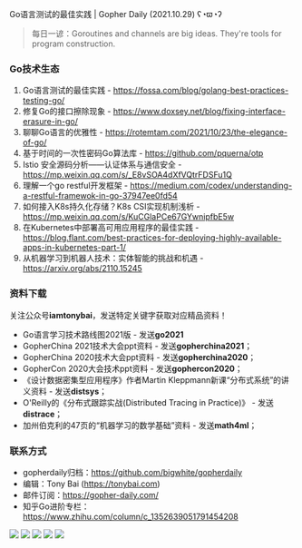 Go语言测试的最佳实践 | Gopher Daily (2021.10.29) ʕ◔ϖ◔ʔ

>每日一谚：Goroutines and channels are big ideas. They're tools for program construction.

### Go技术生态

1. Go语言测试的最佳实践 - https://fossa.com/blog/golang-best-practices-testing-go/
2. 修复Go的接口擦除现象 - https://www.doxsey.net/blog/fixing-interface-erasure-in-go/
3. 聊聊Go语言的优雅性 - https://rotemtam.com/2021/10/23/the-elegance-of-go/
4. 基于时间的一次性密码Go算法库 - https://github.com/pquerna/otp
5. Istio 安全源码分析——认证体系与通信安全 - https://mp.weixin.qq.com/s/_E8vSOA4dXfVQtrFDSFu1Q
6. 理解一个go restful开发框架 - https://medium.com/codex/understanding-a-restful-framewok-in-go-37947ee0fd54
7. 如何接入K8s持久化存储？K8s CSI实现机制浅析 - https://mp.weixin.qq.com/s/KuCGlaPCe67GYwnipfbE5w
8. 在Kubernetes中部署高可用应用程序的最佳实践 - https://blog.flant.com/best-practices-for-deploying-highly-available-apps-in-kubernetes-part-1/
9. 从机器学习到机器人技术：实体智能的挑战和机遇 - https://arxiv.org/abs/2110.15245

### 资料下载

关注公众号**iamtonybai**，发送特定关键字获取对应精品资料！

* Go语言学习技术路线图2021版 - 发送**go2021**
* GopherChina 2021技术大会ppt资料 - 发送**gopherchina2021**；
* GopherChina 2020技术大会ppt资料 - 发送**gopherchina2020**；
* GopherCon 2020大会技术ppt资料 - 发送**gophercon2020**；
* 《设计数据密集型应用程序》作者Martin Kleppmann新课“分布式系统”的讲义资料 - 发送**distsys**；
* O'Reilly的《分布式跟踪实战(Distributed Tracing in Practice)》 - 发送**distrace**；
* 加州伯克利的47页的“机器学习的数学基础”资料 - 发送**math4ml**；

### 联系方式

* gopherdaily归档：https://github.com/bigwhite/gopherdaily
* 编辑：Tony Bai (https://tonybai.com)
* 邮件订阅：https://gopher-daily.com/
* 知乎Go进阶专栏：https://www.zhihu.com/column/c_1352639051791454208

![](https://mmbiz.qpic.cn/mmbiz_png/cH6WzfQ94mb54jsFJZ3Knmz8obUsf3PBShthmdSw5E01TcYmUReGkj0BWpxHak1HlnlzHvLmKax53YSGr7aNlA/0?wx_fmt=png)
![](https://mmbiz.qpic.cn/mmbiz_jpg/cH6WzfQ94mb54jsFJZ3Knmz8obUsf3PBDKyzaL44T9g1YiaYeujWa3QRrVC21SnO9h9qc2ia6ibyicc6LUdnD0ibymw/0?wx_fmt=jpeg)
![](https://mmbiz.qpic.cn/mmbiz_jpg/cH6WzfQ94mb54jsFJZ3Knmz8obUsf3PBVkLTWauQTKuwBfDjBzRvcPibRvN9xPCZyPDuz4oalon271El1nVHQNA/0?wx_fmt=jpeg)
![](https://mmbiz.qpic.cn/mmbiz_png/cH6WzfQ94mb54jsFJZ3Knmz8obUsf3PBIMyZScLjHJSVL4jnaGBSFYZNhRQEwdUoGsAISHfVKfCHhWPic8yY0Ow/0?wx_fmt=png)
![](https://mmbiz.qpic.cn/mmbiz_png/cH6WzfQ94mb54jsFJZ3Knmz8obUsf3PBrSoqeMvoWCticN2cpU64fJ0FYQdXJhP7ia7WRh8628uOAsQYeE2NibRRw/0?wx_fmt=png)


